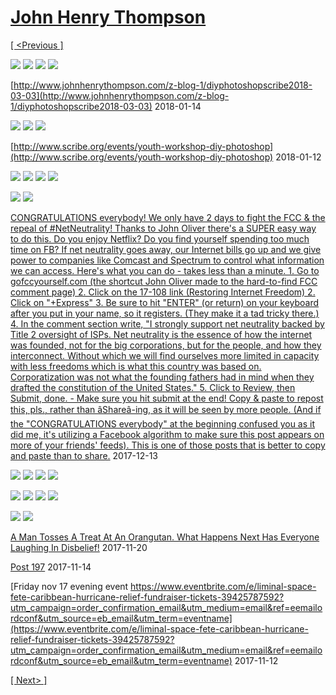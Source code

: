 # [John Henry Thompson](../README.md)

[[ <Previous ]](2018-01-31-1.md)

[![](../media/2018-01-16/Timeline-Photos-Think-outside-the-box-thumb.jpg)](../posts/2018-01-16-1.md) [![](../media/2018-01-16/Timeline-Photos-Think-outside-the-box-1-thumb.jpg)](../posts/2018-01-16-2.md) [![](../media/2018-01-15/Timeline-Photos-Transmissions-resumes-Sirius-B-thumb.jpg)](../posts/2018-01-15-1.md) [![](../media/2018-01-14/Timeline-Photos-2018-2-1009-thumb.jpg)](../posts/2018-01-14-1.md)



[http://www.johnhenrythompson.com/z-blog-1/diyphotoshopscribe2018-03-03](http://www.johnhenrythompson.com/z-blog-1/diyphotoshopscribe2018-03-03)
2018-01-14

[![](../media/2018-01-13/Timeline-Photos-Science-tells-us-that-from-the-color-spectrum-fr-thumb.jpg)](../posts/2018-01-13-1.md) [![](../media/2018-01-13/Timeline-Photos-Stapled-and-worn-still-standing-strong-thumb.jpg)](../posts/2018-01-13-2.md) [![](../media/2018-01-13/Timeline-Photos-Lost-cat-thumb.jpg)](../posts/2018-01-13-3.md)

[http://www.scribe.org/events/youth-workshop-diy-photoshop](http://www.scribe.org/events/youth-workshop-diy-photoshop)
2018-01-12

[![](../media/2017-12-22/Timeline-Photos-Chipped-Chip-on-the-run-thumb.jpg)](../posts/2017-12-22-1.md) [![](../media/2017-12-22/Timeline-Photos-Colored-on-the-mind-given-time-the-true-nature-o-thumb.jpg)](../posts/2017-12-22-2.md) [![](../media/2017-12-20/Timeline-Photos-Colored-mind-meditation-alignment-thumb.jpg)](../posts/2017-12-20-1.md) [![](../media/2017-12-14/Timeline-Photos-In-orbit-in-Ardmore-thumb.jpg)](../posts/2017-12-14-1.md)

[![](../media/2017-12-13/Timeline-Photos-Mickey-has-turn-his-back-on-us-thumb.jpg)](../posts/2017-12-13-1.md) [![](../media/2017-12-13/Timeline-Photos-The-colored-mind-meditates-on-DICE-thumb.jpg)](../posts/2017-12-13-2.md)

[CONGRATULATIONS everybody! We only have 2 days to fight the FCC & the repeal of #NetNeutrality! Thanks to John Oliver there's a SUPER easy way to do this. Do you enjoy Netflix? Do you find yourself spending too much time on FB? If net neutrality goes away, our Internet bills go up and we give power to companies like Comcast and Spectrum to control what information we can access. Here's what you can do - takes less than a minute. 1. Go to gofccyourself.com  (the shortcut John Oliver made to the hard-to-find FCC comment page) 2. Click on the 17-108 link (Restoring Internet Freedom) 2. Click on "+Express" 3. Be sure to hit "ENTER" (or return) on your keyboard after you put in your name, so it registers. (They make it a tad tricky there.) 4. In the comment section write, "I strongly support net neutrality backed by Title 2 oversight of ISPs. Net neutrality is the essence of how the internet was founded, not for the big corporations, but for the people, and how they interconnect. Without which we will find ourselves more limited in capacity with less freedoms which is what this country was based on. Corporatization was not what the founding fathers had in mind when they drafted the constitution of the United States." 5. Click to Review, then Submit, done. - Make sure you hit submit at the end! Copy & paste to repost this, pls., rather than âShareâ-ing, as it will be seen by more people. (And if the "CONGRATULATIONS everybody" at the beginning confused you as it did me, it's utilizing a Facebook algorithm to make sure this post appears on more of your friends' feeds). This is one of those posts that is better to copy and paste than to share.](http://gofccyourself.com/)
2017-12-13

[![](../media/2017-12-12/Timeline-Photos-It-s-about-ALL-Mickey-thumb.jpg)](../posts/2017-12-12-1.md) [![](../media/2017-12-10/Timeline-Photos-Who-cares-about-Mickey-thumb.jpg)](../posts/2017-12-10-1.md) [![](../media/2017-12-05/Timeline-Photos-Colored-mind-another-Sirius-B-portal-marker-thumb.jpg)](../posts/2017-12-05-1.md) [![](../media/2017-12-05/Timeline-Photos-Heads-up-It-s-all-about-Mickey-thumb.jpg)](../posts/2017-12-05-2.md)

[![](../media/2017-12-02/Timeline-Photos-Season-greetings-from-Ardmore-as-we-complete-ano-thumb.jpg)](../posts/2017-12-02-1.md) [![](../media/2017-11-29/Timeline-Photos-Antennas-to-improve-signal-reception-from-Sirius-thumb.jpg)](../posts/2017-11-29-1.md) [![](../media/2017-11-23/Timeline-Photos-Transmissions-from-Sirius-B-thumb.jpg)](../posts/2017-11-23-1.md) [![](../media/2017-11-23/Timeline-Photos-Transmissions-from-Sirius-B-1-thumb.jpg)](../posts/2017-11-23-2.md)

[![](../media/2017-11-23/Timeline-Photos-In-our-community-thumb.jpg)](../posts/2017-11-23-3.md) [![](../media/2017-11-21/Timeline-Photos-Around-1986-Rubin-and-I-made-a-video-skit-for-fu-thumb.jpg)](../posts/2017-11-21-2.md)

[A Man Tosses A Treat At An Orangutan. What Happens Next Has Everyone Laughing In Disbelief!](https://rumble.com/v31gw4-smart-monkey.html)
2017-11-20



[Post 197](http://www.businessinsider.com/beddit-2013-11)
2017-11-14



[Friday nov 17 evening event  https://www.eventbrite.com/e/liminal-space-fete-caribbean-hurricane-relief-fundraiser-tickets-39425787592?utm_campaign=order_confirmation_email&utm_medium=email&ref=eemailordconf&utm_source=eb_email&utm_term=eventname](https://www.eventbrite.com/e/liminal-space-fete-caribbean-hurricane-relief-fundraiser-tickets-39425787592?utm_campaign=order_confirmation_email&utm_medium=email&ref=eemailordconf&utm_source=eb_email&utm_term=eventname)
2017-11-12

[[ Next> ]](2017-10-16-1.md)
